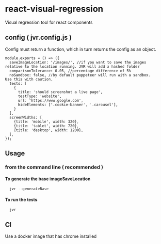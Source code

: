 # react-visual-regression
Visual regression tool for react components

## config ( jvr.config.js )
Config must return a function, which in turn returns the config as an object.
```
module.exports = () => ({
  saveImageLocation: '/images/', //if you want to save the images relative to the location running. JVR will add a hashed folder
  comparisonTolerance: 0.05, //percentage difference of 5%
  noSandbox: false, //by default puppeteer will run with a sandbox. Use this with caution.
  tests: [
    {
      title: 'should screenshot a live page',
      testType: 'website',
      url: 'https://www.google.com',
      hideElements: ['.cookie-banner', '.carousel'],
    }
  ],
  screenWidths: [
    {title: 'mobile', width: 320},
    {title: 'tablet', width: 720},
    {title: 'desktop', width: 1200},
  ],
});
```

## Usage

### from the command line ( recommended )
#### To generate the base imageSaveLocation
```
  jvr --generateBase
```

#### To run the tests
```
  jvr
```

## CI
Use a docker image that has chrome installed
